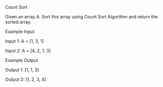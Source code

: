 Count Sort

Given an array A. Sort this array using Count Sort Algorithm and return the sorted array.

Example Input

Input 1:
A = [1, 3, 1]

Input 2:
A = [4, 2, 1, 3]


Example Output

Output 1:
[1, 1, 3]

Output 2:
[1, 2, 3, 4]
